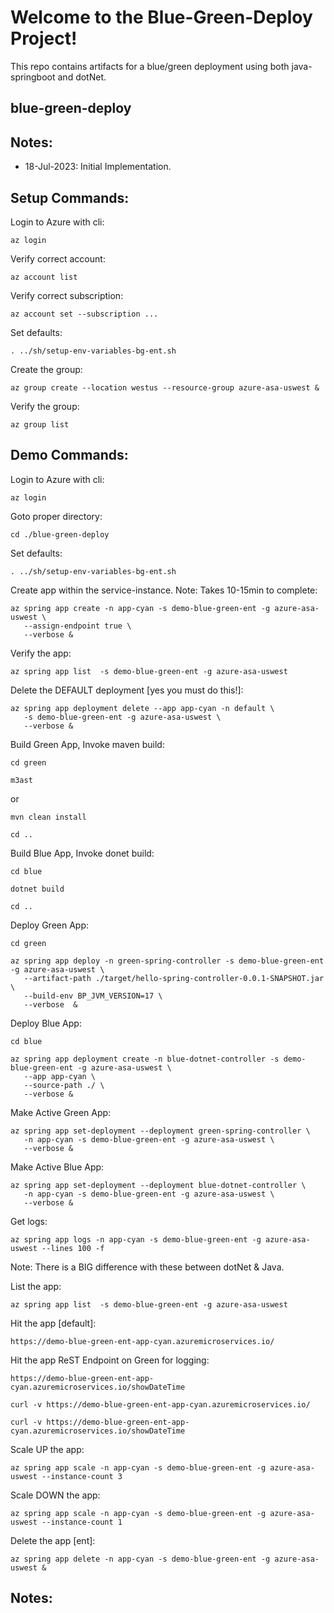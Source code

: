 
# Welcome to the Blue-Green-Deploy Project!

This repo contains artifacts for a blue/green deployment using both java-springboot and dotNet.


## blue-green-deploy

## Notes:
- 18-Jul-2023: Initial Implementation.

## Setup Commands:

Login to Azure with cli:
```
az login
```

Verify correct account:
```
az account list
```

Verify correct subscription:
```
az account set --subscription ...
```

Set defaults:
```
. ../sh/setup-env-variables-bg-ent.sh
```


Create the group:
```
az group create --location westus --resource-group azure-asa-uswest &
```

Verify the group:
```
az group list
```


## Demo Commands:

Login to Azure with cli:
```
az login
```

Goto proper directory:
```
cd ./blue-green-deploy
```

Set defaults:
```
. ../sh/setup-env-variables-bg-ent.sh
```

Create app within the service-instance. Note: Takes 10-15min to complete:
```
az spring app create -n app-cyan -s demo-blue-green-ent -g azure-asa-uswest \
   --assign-endpoint true \
   --verbose &
```

Verify the app:
```
az spring app list  -s demo-blue-green-ent -g azure-asa-uswest
```

Delete the DEFAULT deployment [yes you must do this!]: 
```
az spring app deployment delete --app app-cyan -n default \
   -s demo-blue-green-ent -g azure-asa-uswest \
   --verbose &
```

Build Green App, Invoke maven build:
```
cd green
```

```
m3ast
```
or

```
mvn clean install
```

```
cd ..
```

Build Blue App, Invoke donet build:
```
cd blue
```

```
dotnet build
```

```
cd ..
```

Deploy Green App:
```
cd green
```

```
az spring app deploy -n green-spring-controller -s demo-blue-green-ent -g azure-asa-uswest \
   --artifact-path ./target/hello-spring-controller-0.0.1-SNAPSHOT.jar \
   --build-env BP_JVM_VERSION=17 \
   --verbose  & 
```

Deploy Blue App:
```
cd blue
```


```
az spring app deployment create -n blue-dotnet-controller -s demo-blue-green-ent -g azure-asa-uswest \
   --app app-cyan \
   --source-path ./ \
   --verbose &
```

Make Active Green App:
```
az spring app set-deployment --deployment green-spring-controller \
   -n app-cyan -s demo-blue-green-ent -g azure-asa-uswest \
   --verbose &
```

Make Active Blue App:
```
az spring app set-deployment --deployment blue-dotnet-controller \
   -n app-cyan -s demo-blue-green-ent -g azure-asa-uswest \
   --verbose &
```

Get logs:
```
az spring app logs -n app-cyan -s demo-blue-green-ent -g azure-asa-uswest --lines 100 -f
```
Note: There is a BIG difference with these between dotNet & Java.


List the app:
```
az spring app list  -s demo-blue-green-ent -g azure-asa-uswest
```

Hit the app [default]:
```
https://demo-blue-green-ent-app-cyan.azuremicroservices.io/
```

Hit the app ReST Endpoint on Green for logging:
```
https://demo-blue-green-ent-app-cyan.azuremicroservices.io/showDateTime
```


```
curl -v https://demo-blue-green-ent-app-cyan.azuremicroservices.io/
```

```
curl -v https://demo-blue-green-ent-app-cyan.azuremicroservices.io/showDateTime
```


Scale UP the app:
```
az spring app scale -n app-cyan -s demo-blue-green-ent -g azure-asa-uswest --instance-count 3
```

Scale DOWN the app:
```
az spring app scale -n app-cyan -s demo-blue-green-ent -g azure-asa-uswest --instance-count 1
```

Delete the app [ent]:
```
az spring app delete -n app-cyan -s demo-blue-green-ent -g azure-asa-uswest &
```


## Notes:






